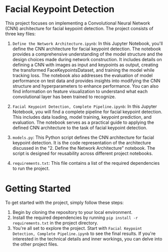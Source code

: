 # Facial Keypoint Detection
This project focuses on implementing a Convolutional Neural Network (CNN) architecture for facial keypoint detection. The project consists of three key files:

1. `Define the Network Architecture.ipynb`: In this Jupyter Notebook, you'll define the CNN architecture for facial keypoint detection. The notebook provides a comprehensive understanding of the model structure and the design choices made during network construction. It includes details on defining a CNN with images as input and keypoints as output, creating the transformed FaceKeypointsDataset, and training the model while tracking loss. The notebook also addresses the evaluation of model performance on test data and provides insights into modifying the CNN structure and hyperparameters to enhance performance. You can also find information on feature visualization to understand what each convolutional layer has been trained to recognize.

2. `Facial Keypoint Detection, Complete Pipeline.ipynb`: In this Jupyter Notebook, you will find a complete pipeline for facial keypoint detection. This includes data loading, model training, keypoint prediction, and evaluation. The notebook serves as a practical guide to applying the defined CNN architecture to the task of facial keypoint detection.

3. `models.py`: This Python script defines the CNN architecture for facial keypoint detection. It is the code representation of the architecture discussed in the "2. Define the Network Architecture" notebook. The script is designed for reusability across different project notebooks.

4. `requirements.txt`: This file contains a list of the required dependencies to run the project.

# Getting Started
To get started with the project, simply follow these steps:

1. Begin by cloning the repository to your local environment.
2. Install the required dependencies by running `pip install -r requirements.txt` in the project directory.
3. You're all set to explore the project. Start with `Facial Keypoint Detection, Complete Pipeline.ipynb` to see the final results. If you're interested in the technical details and inner workings, you can delve into the other project files.
